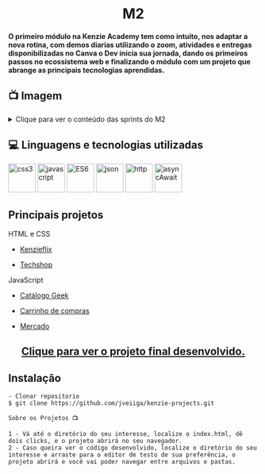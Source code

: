 <h1 align="center">M2</h1>
<h4>O primeiro módulo na Kenzie Academy tem como intuito, nos adaptar a nova rotina, com demos diarias utilizando o zoom, atividades e entregas disponibilizadas no Canva o Dev inicia sua jornada, dando os primeiros passos no ecossistema web e finalizando o módulo com um projeto que abrange as principais tecnologias aprendidas.</h4>

## 📺 Imagem

<details>
  
<summary>Clique para ver o conteúdo das sprints do M2</summary>

![Printscreen](https://github.com/community/community/assets/57195630/b0dfb0b7-6557-4298-ae1a-c6167ebaab76)

</details> 

## 💻 Linguagens e tecnologias utilizadas
<p align="left"> 

<img src="https://cdn-icons-png.flaticon.com/512/2245/2245297.png" alt="css3" width="55" height="58" max-width="100%">
<img src="https://cdn-icons-png.flaticon.com/128/9695/9695720.png" alt="javascript" width="55" height="58" max-width="100%">
<img src="https://www.mkwd.net/wp-content/uploads/2019/11/ES6.jpg" alt="ES6" width="55" height="58" max-width="100%">
<img src="https://cdn-icons-png.flaticon.com/512/8297/8297373.png" alt="json" width="55" height="58" max-width="100%">
<img src="https://icon-library.com/images/website-link-icon/website-link-icon-17.jpg" alt="http" width="55" height="58" max-width="100%">
<img src="https://miro.medium.com/v2/resize:fit:1400/1*-V7Ga9ukcdfqbl8siU-j6w.png" alt="asyncAwait" width="55" height="58" max-width="100%">

## Principais projetos 
  HTML e CSS
  - <p><a target=blank href="https://project-kenzieflix.vercel.app/">Kenzieflix</a></p>
  - <p><a target=blank href="https://jveiiga.github.io/project-kenzie-techshop/">Techshop</a></p>
  
  JavaScript
  - <p><a target=blank href="https://jveiiga.github.io/project-kenzie-catalogeek/">Catálogo Geek</a></p>
  - <p><a target=blank href="https://jveiiga.github.io/project-kenzie-shopping-cart/">Carrinho de compras</a></p>
  - <p><a target=blank href="https://jveiiga.github.io/project-kenzie-marketplace/">Mercado</a></p>
  
  <h2 align="center"><a target=blank href="https://jveiiga.github.io/projeto-final-m1/">Clique para ver o projeto final desenvolvido.</a></h2>

## Instalação

    - Clonar repositorio
    $ git clone https://github.com/jveiiga/kenzie-projects.git

    Sobre os Projetos 📺
    
    1 - Vá até o diretório do seu interesse, localize o index.html, dê dois clicks, e o projeto abrirá no seu navegador.
    2 - Caso queira ver o código desenvolvido, localize o diretório do seu interesse e arraste para o editor de testo de sua preferência, o projeto abrirá e você vai poder navegar entre arquivos e pastas.